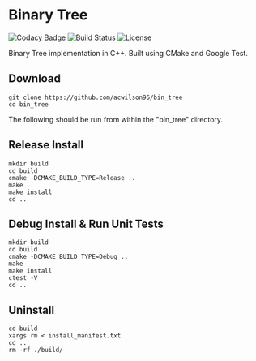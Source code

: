 # Binary Tree

[![Codacy Badge](https://api.codacy.com/project/badge/Grade/f7c3d2d70b014cd497ddd212d3b39fd5)](https://app.codacy.com/app/rdtscp/bin_tree?utm_source=github.com&utm_medium=referral&utm_content=rdtscp/bin_tree&utm_campaign=Badge_Grade_Dashboard)
[![Build Status](https://travis-ci.com/rdtscp/bin_tree.svg?branch=master)](https://travis-ci.com/rdtscp/bin_tree)
![License](https://img.shields.io/badge/License-MIT-brightgreen.svg)

Binary Tree implementation in C++. Built using CMake and Google Test. 

## Download

    git clone https://github.com/acwilson96/bin_tree
    cd bin_tree

The following should be run from within the "bin_tree" directory.

## Release Install

    mkdir build
    cd build
    cmake -DCMAKE_BUILD_TYPE=Release ..
    make
    make install
    cd ..

## Debug Install & Run Unit Tests

    mkdir build
    cd build
    cmake -DCMAKE_BUILD_TYPE=Debug ..
    make
    make install
    ctest -V
    cd ..

## Uninstall

    cd build
    xargs rm < install_manifest.txt
    cd ..
    rm -rf ./build/

